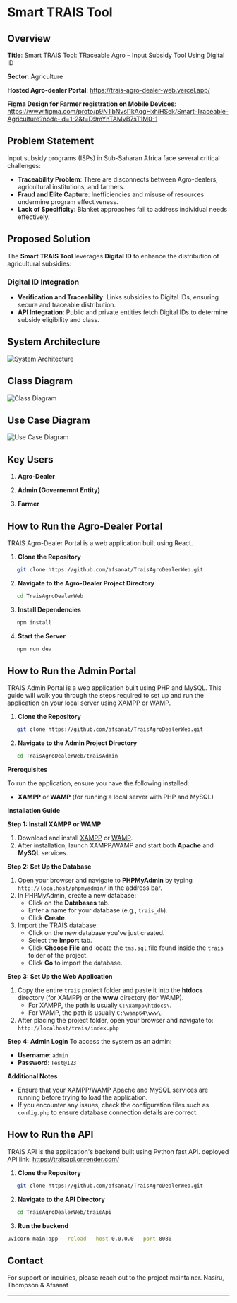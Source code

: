 # Smart TRAIS Tool 

## Overview

**Title**: Smart TRAIS Tool: TRaceable Agro – Input Subsidy Tool Using Digital ID

**Sector**: Agriculture  

**Hosted Agro-dealer Portal**: https://trais-agro-dealer-web.vercel.app/

**Figma Design for Farmer registration on Mobile Devices**: https://www.figma.com/proto/p9NTbNvsI1kAqgHxhiHSek/Smart-Traceable-Agriculture?node-id=1-2&t=D9mYhTAMvB7sT1M0-1


## Problem Statement

Input subsidy programs (ISPs) in Sub-Saharan Africa face several critical challenges:

- **Traceability Problem**: There are disconnects between Agro-dealers, agricultural institutions, and farmers.
- **Fraud and Elite Capture**: Inefficiencies and misuse of resources undermine program effectiveness.
- **Lack of Specificity**: Blanket approaches fail to address individual needs effectively.

## Proposed Solution

The **Smart TRAIS Tool** leverages **Digital ID** to enhance the distribution of agricultural subsidies:

### Digital ID Integration

- **Verification and Traceability**: Links subsidies to Digital IDs, ensuring secure and traceable distribution.
- **API Integration**: Public and private entities fetch Digital IDs to determine subsidy eligibility and class.

## System Architecture
![System Architecture](/public/TRAISFlow.jpg)

## Class Diagram
![Class Diagram](/public/classDiagram.jpg)

## Use Case Diagram
![Use Case Diagram](/public/useCase.jpg)

## Key Users

1. **Agro-Dealer**

2. **Admin (Governemnt Entity)**

3. **Farmer**

## How to Run the Agro-Dealer Portal

TRAIS Agro-Dealer Portal is a web application built using React. 

1. **Clone the Repository**
```bash
   git clone https://github.com/afsanat/TraisAgroDealerWeb.git
```

2. **Navigate to the Agro-Dealer Project Directory**
```bash
   cd TraisAgroDealerWeb
   ```

3. **Install Dependencies**
```bash
   npm install
   ```

4. **Start the Server**
```bash
   npm run dev
   ```


## How to Run the Admin Portal

TRAIS Admin Portal is a web application built using PHP and MySQL. This guide will walk you through the steps required to set up and run the application on your local server using XAMPP or WAMP.

1. **Clone the Repository**
```bash
   git clone https://github.com/afsanat/TraisAgroDealerWeb.git
```

2. **Navigate to the Admin Project Directory**
```bash
   cd TraisAgroDealerWeb/traisAdmin
   ```

**Prerequisites**

To run the application, ensure you have the following installed:

- **XAMPP** or **WAMP** (for running a local server with PHP and MySQL)

**Installation Guide**

**Step 1: Install XAMPP or WAMP**
1. Download and install [XAMPP](https://www.apachefriends.org/index.html) or [WAMP](https://www.wampserver.com/en/).
2. After installation, launch XAMPP/WAMP and start both **Apache** and **MySQL** services.

**Step 2: Set Up the Database**
1. Open your browser and navigate to **PHPMyAdmin** by typing `http://localhost/phpmyadmin/` in the address bar.
2. In PHPMyAdmin, create a new database:
   - Click on the **Databases** tab.
   - Enter a name for your database (e.g., `trais_db`).
   - Click **Create**.
3. Import the TRAIS database:
   - Click on the new database you've just created.
   - Select the **Import** tab.
   - Click **Choose File** and locate the `tms.sql` file found inside the `trais` folder of the project.
   - Click **Go** to import the database.

**Step 3: Set Up the Web Application**
1. Copy the entire `trais` project folder and paste it into the **htdocs** directory (for XAMPP) or the **www** directory (for WAMP). 
   - For XAMPP, the path is usually `C:\xampp\htdocs\`.
   - For WAMP, the path is usually `C:\wamp64\www\`.
2. After placing the project folder, open your browser and navigate to:  
   `http://localhost/trais/index.php`

**Step 4: Admin Login**
To access the system as an admin:
- **Username**: `admin`
- **Password**: `Test@123`

**Additional Notes**
- Ensure that your XAMPP/WAMP Apache and MySQL services are running before trying to load the application.
- If you encounter any issues, check the configuration files such as `config.php` to ensure database connection details are correct.

## How to Run the API

TRAIS API is the application's backend built using Python fast API. deployed API link: https://traisapi.onrender.com/

1. **Clone the Repository**
```bash
   git clone https://github.com/afsanat/TraisAgroDealerWeb.git
```

2. **Navigate to the API Directory**
```bash
   cd TraisAgroDealerWeb/traisApi
   ```

3. **Run the backend**
```bash
uvicorn main:app --reload --host 0.0.0.0 --port 8080
```

## Contact
For support or inquiries, please reach out to the project maintainer.
Nasiru, Thompson & Afsanat

---

